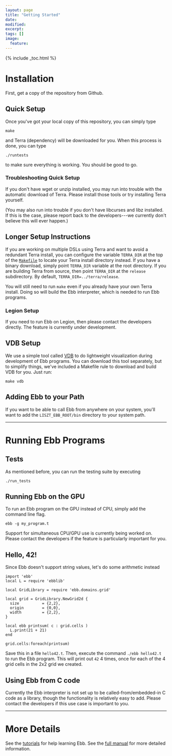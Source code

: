 ```yaml
---
layout: page
title: "Getting Started"
date: 
modified:
excerpt:
tags: []
image:
  feature:
---
```


{% include _toc.html %}

# Installation

First, get a copy of the repository from Github.

## Quick Setup

Once you've got your local copy of this repository, you can simply type

```
make
```

and Terra (dependency) will be downloaded for you.  When this process is done, you can type

```
./runtests
```

to make sure everything is working.  You should be good to go.


### Troubleshooting Quick Setup

If you don't have wget or unzip installed, you may run into trouble with the automatic download of Terra.  Please install those tools or try installing Terra yourself.

(You may also run into trouble if you don't have libcurses and libz installed.  If this is the case, please report back to the developers---we currently don't believe this will ever happen.)



## Longer Setup Instructions

If you are working on multiple DSLs using Terra and want to avoid a redundant Terra install, you can configure the variable `TERRA_DIR` at the top of the [`Makefile`](Makefile) to locate your Terra install directory instead.  If you have a binary download, simply point `TERRA_DIR` variable at the root directory.  If you are building Terra from source, then point `TERRA_DIR` at the `release` subdirectory.  By default, `TERRA_DIR=../terra/release`.

You will still need to run `make` even if you already have your own Terra install.  Doing so will build the Ebb interpreter, which is needed to run Ebb programs.

### Legion Setup

If you need to run Ebb on Legion, then please contact the developers directly.  The feature is currently under development.


## VDB Setup

We use a simple tool called [VDB](https://github.com/zdevito/vdb) to do lightweight visualization during development of Ebb programs.  You can download this tool separately, but to simplify things, we've included a Makefile rule to download and build VDB for you.  Just run:

```
make vdb
```

## Adding Ebb to your Path

If you want to be able to call Ebb from anywhere on your system, you'll want to add the `LISZT_EBB_ROOT/bin` directory to your system path.


-----------------------------------------------------------

# Running Ebb Programs

## Tests

As mentioned before, you can run the testing suite by executing
```
./run_tests
```

## Running Ebb on the GPU

To run an Ebb program on the GPU instead of CPU, simply add the command line flag.

```
ebb -g my_program.t
```

Support for simultaneous CPU/GPU use is currently being worked on.  Please contact the developers if the feature is particularly important for you.


## Hello, 42!

Since Ebb doesn't support string values, let's do some arithmetic instead

```
import 'ebb'
local L = require 'ebblib'

local GridLibrary = require 'ebb.domains.grid'

local grid = GridLibrary.NewGrid2d {
  size          = {2,2},
  origin        = {0,0},
  width         = {2,2},
}

local ebb printsum( c : grid.cells )
  L.print(21 + 21)
end

grid.cells:foreach(printsum)
```

Save this in a file `hello42.t`.  Then, execute the command `./ebb hello42.t` to run the Ebb program.  This will print out `42` 4 times, once for each of the 4 grid cells in the 2x2 grid we created.


## Using Ebb from C code

Currently the Ebb interpreter is not set up to be called-from/embedded-in C code as a library, though the functionality is relatively easy to add.  Please contact the developers if this use case is important to you.


-----------------------------------------------------------

# More Details

See the [tutorials](../tutorials) for help learning Ebb.
See the [full manual](../manual) for more detailed information.



